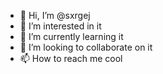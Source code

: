 - 👋 Hi, I’m @sxrgej
- 👀 I’m interested in it
- 🌱 I’m currently learning it
- 💞️ I’m looking to collaborate on it
- 📫 How to reach me cool

<!---
sxrgej/sxrgej is a ✨ special ✨ repository because its `README.md` (this file) appears on your GitHub profile.
You can click the Preview link to take a look at your changes.
---> 
